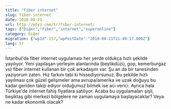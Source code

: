 ```yaml
---
title: "Fiber internet"
slug: fiber-internet
date: 2010-08-21
url: http://mfyz.com/tr/fiber-internet/
tags: ["Diğer","fiber","internet","superonline"]
category: Diğer
migration: {"wpId":257,"wpPostDate":"2010-08-21T21:49:17.000Z"}
lang: tr
---
```


İstanbul'da fiber internet uygulaması her yerde oldukça hızlı şekilde yayılıyor. Yeni yapılaşan yerleşim alanlarında (beylikdüzü, gop, kemerburgaz vs) fiber internet kullanan bir çok arkadaşım var. Şu an da bir tanesinden yazıyorum zaten. Hız farkını tabi ki hissediyorsunuz. Bu şekilde hızlı yayılması çok güzel gelişmeler ama avrupa/amerika ve uzak doğuyu bu kadar geriden takip ediyor olduğumuz bilmek ise acı verici. Ayrıca hala Türkiye'de internet fahiş fiyatlara satılıyor. Acaba bu uygulamaları şişli, beşiktaş gibi merkezi bölgelere ne zaman uygulamaya başlayacaklar? Veya ne kadar ekonomik olacak?